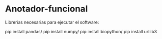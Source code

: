 # Anotador-funcional

Librerías necesarias para ejecutar el software:

pip install pandas/
pip install numpy/
pip install biopython/
pip install urllib3
